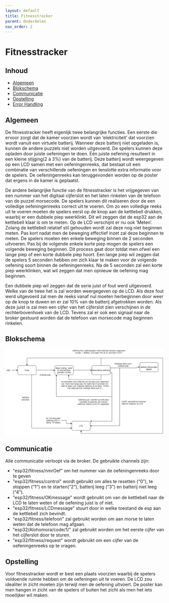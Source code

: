 ```yaml
---
layout: default
title: Fitnesstracker
parent: Onderdelen
nav_order: 2
---
```


# Fitnesstracker

## Inhoud

- [Algemeen](#Algemeen)
- [Blokschema](#Blokschema)
- [Communicatie](#Communicatie)
- [Opstelling](#Opstelling)
- [Error Handling](#Error-Handling)

## Algemeen
De fitnesstracker heeft eigenlijk twee belangrijke functies. Een eerste die ervoor zorgt dat de kamer voorzien wordt van ‘elektriciteit’ dat voorzien wordt vanuit een virtuele batterij. Wanneer deze batterij niet opgeladen is, kunnen de andere puzzels niet worden uitgevoerd. De spelers kunnen deze opladen door juiste oefeningen te doen. Één juiste oefening resulteert in een kleine stijging(2 à 3%) van de batterij. Deze batterij wordt weergegeven op een LCD samen met een oefeningenreeks, dat bestaat uit een combinatie van verschillende oefeningen en tenslotte extra informatie voor de spelers. De oefeningenreeks kan teruggevonden worden op de poster dat ergens in de kamer is geplaatst. 

De andere belangrijke functie van de fitnesstracker is het vrijgegeven van een nummer van het digitaal cijferslot en het laten rinkelen van de telefoon van de puzzel morsecode. De spelers kunnen dit realiseren door de een volledige oefeningenreeks correct uit te voeren. Om zo een volledige reeks uit te voeren moeten de spelers eerst op de knop aan de kettlebell drukken, waarbij er een dubbele piep weerklinkt. Dit wil zeggen dat de esp32 aan de kettlebell klaar is om te meten. Op de LCD verschijnt er nu ook ‘Meten’. Zolang de kettlebell relatief stil gehouden wordt zal deze nog niet beginnen meten. Pas kort nadat men de beweging effectief inzet zal deze beginnen te meten. De spelers moeten één enkele beweging binnen de 2 seconden uitvoeren. Pas bij de volgende enkele korte piep mogen de spelers een volgende beweging beginnen. Dit process gaat door totdat men ofwel een lange piep  of een korte dubbele piep hoort. Een lange piep wil zeggen dat de spelers 5 seconden hebben om zich klaar te maken voor de volgende oefening soort binnen de oefeningenreeks. Na de 5 seconden zal een korte piep weerklinken, wat wil zeggen dat men opnieuw de oefening mag beginnen. 

Een dubbele piep wil zeggen dat de serie juist of fout werd uitgevoerd. Welke van de twee het is zal worden weergegeven op de LCD. Als deze fout werd uitgevoerd zal men de reeks vanaf nul moeten herbeginnen door weer op de knop te duwen en er zal 10% van de batterij afgetrokken worden. Als deze juist is zal men een cijfer van het cijferslot zien verschijnen in de rechterbovenhoek van de LCD. Tevens zal er ook een signaal naar de broker gestuurd worden dat de telefoon van morsecode mag beginnen rinkelen.

## Blokschema
![Blokschema](Blokschema.png)

## Communicatie
Alle communicatie verloopt via de broker. De gebruikte channels zijn:
- "esp32/fitness/nmrOef" om het nummer van de oefeningenreeks door te geven
- "esp32/fitness/control" wordt gebruikt om alles te resetten (“0”), te stoppen (“1”) en te starten(“2”), batterij leeg (“3”) en batterij niet leeg (“4”).
- "esp32/fitness/OKmessage" wordt gebruikt om van de kettlebell naar de LCD te laten weten of de oefening juist is of niet.
- "esp32/fitness/LCDmessage" stuurt door in welke toestand de esp aan de kettlebell zich bevindt.
- "esp32/fitness/telefoon" zal gebruikt worden om aan morse te laten weten dat de telefoon mag afgaan.
- "esp32/Alohomora/code/1/" zal gebruikt worden om het eerste cijfer van het cijferslot door te sturen.
- "esp32/fitness/request" wordt gebruikt om een cijfer van de oefeningenreeks op te vragen.
## Opstelling
Voor fitnesstracker wordt er best een plaats voorzien waarbij de spelers voldoende ruimte hebben om de oefeningen uit te voeren. De LCD zou idealiter in zicht moeten zijn terwijl men de oefening uitvoert. De poster kan men hangen in zicht van de spelers of buiten het zicht als men het iets moeilijker wil maken. 
